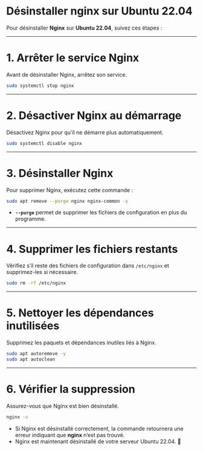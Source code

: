 # Désinstaller nginx sur **Ubuntu 22.04**

Pour désinstaller **Nginx** sur **Ubuntu 22.04**, suivez ces étapes :

---

# **1. Arrêter le service Nginx**
Avant de désinstaller Nginx, arrêtez son service.  
```bash
sudo systemctl stop nginx
```

---

# **2. Désactiver Nginx au démarrage**
Désactivez Nginx pour qu’il ne démarre plus automatiquement.  
```bash
sudo systemctl disable nginx
```

---

# **3. Désinstaller Nginx**
Pour supprimer Nginx, exécutez cette commande :  
```bash
sudo apt remove --purge nginx nginx-common -y
```
- **`--purge`** permet de supprimer les fichiers de configuration en plus du programme.

---

# **4. Supprimer les fichiers restants**
Vérifiez s’il reste des fichiers de configuration dans `/etc/nginx` et supprimez-les si nécessaire.  
```bash
sudo rm -rf /etc/nginx
```

---

# **5. Nettoyer les dépendances inutilisées**
Supprimez les paquets et dépendances inutiles liés à Nginx.  
```bash
sudo apt autoremove -y
sudo apt autoclean
```

---

# **6. Vérifier la suppression**
Assurez-vous que Nginx est bien désinstallé.  
```bash
nginx -v
```

- Si Nginx est désinstallé correctement, la commande retournera une erreur indiquant que **nginx** n’est pas trouvé.
- Nginx est maintenant désinstallé de votre serveur Ubuntu 22.04. 🚀
